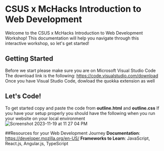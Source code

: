 # CSUS x McHacks Introduction to Web Development 
Welcome to the CSUS x McHacks Introduction to Web Development Workshop! 
This documentation will help you navigate through this interactive workshop, so let's get started!

## Getting Started 
Before we start please make sure you are on Microsoft Visual Studio Code
The download link is the following: https://code.visualstudio.com/download
Once you have Visual Studio Code, dowload the quokka extension as well

## Let's Code!
To get started copy and paste the code from **outline.html** and **outline.css**
If you have your setup properly you should have the following when you run your website on your local environment
![Screenshot 2023-11-19 at 11 27 04 PM](https://github.com/ethanwongca/CSUSxMcHacksWebDev/assets/87055387/e21d43e5-0e48-4fcc-bfa0-0959b678360d)

##Resources for your Web Development Journey
**Documentation**: https://developer.mozilla.org/en-US/
**Frameworks to Learn**: JavaScript, React.js, Angular.js, TypeScript
